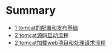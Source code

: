 # Summary

* [1 tomcat的配置和发布基础](./content/basic.md)
* [2 tomcat源码启动流程](./content/start.md)
* [2 tomcat加载web项目和处理请求流程](./content/init.md)